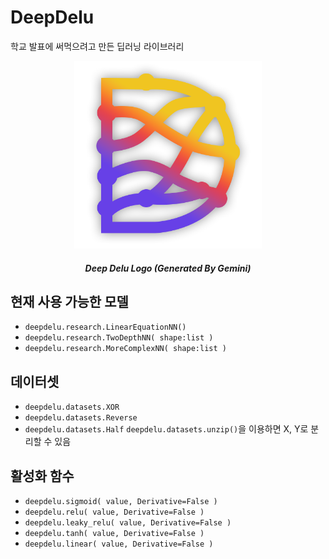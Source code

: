 # DeepDelu
학교 발표에 써먹으려고 만든 딥러닝 라이브러리
<div align="center">
<img src="https://github.com/mangto/DeepDelu/blob/main/img/deepdelu.png?raw=true" width="300px" height="300px" title="Github_Logo"/>
<h5>Deep Delu Logo (Generated By Gemini)</h5>
</div>

## 현재 사용 가능한 모델
- ``deepdelu.research.LinearEquationNN()``
- ``deepdelu.research.TwoDepthNN( shape:list )``
- ``deepdelu.research.MoreComplexNN( shape:list )``

## 데이터셋
- ``deepdelu.datasets.XOR``
- ``deepdelu.datasets.Reverse``
- ``deepdelu.datasets.Half``
``deepdelu.datasets.unzip()``을 이용하면 X, Y로 분리할 수 있음

## 활성화 함수
- ``deepdelu.sigmoid( value, Derivative=False )``
- ``deepdelu.relu( value, Derivative=False )``
- ``deepdelu.leaky_relu( value, Derivative=False )``
- ``deepdelu.tanh( value, Derivative=False )``
- ``deepdelu.linear( value, Derivative=False )``
